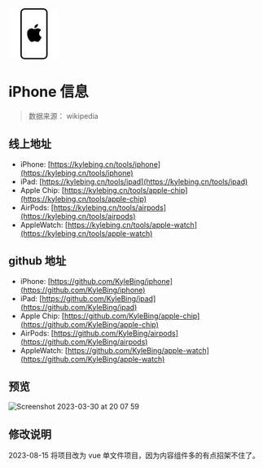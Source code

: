 <img src="https://github.com/KyleBing/iphone/raw/master/img/iphone_favicon256w.png" width="100">

# iPhone 信息

> 数据来源： wikipedia

## 线上地址
- iPhone: [https://kylebing.cn/tools/iphone](https://kylebing.cn/tools/iphone)
- iPad: [https://kylebing.cn/tools/ipad](https://kylebing.cn/tools/ipad)
- Apple Chip: [https://kylebing.cn/tools/apple-chip](https://kylebing.cn/tools/apple-chip)
- AirPods: [https://kylebing.cn/tools/airpods](https://kylebing.cn/tools/airpods)
- AppleWatch: [https://kylebing.cn/tools/apple-watch](https://kylebing.cn/tools/apple-watch)


## github 地址
- iPhone: [https://github.com/KyleBing/iphone](https://github.com/KyleBing/iphone)
- iPad: [https://github.com/KyleBing/ipad](https://github.com/KyleBing/ipad)
- Apple Chip: [https://github.com/KyleBing/apple-chip](https://github.com/KyleBing/apple-chip)
- AirPods: [https://github.com/KyleBing/airpods](https://github.com/KyleBing/airpods)
- AppleWatch: [https://github.com/KyleBing/apple-watch](https://github.com/KyleBing/apple-watch)

## 预览

<img width="1920" alt="Screenshot 2023-03-30 at 20 07 59" src="https://user-images.githubusercontent.com/12215982/228831696-02b24084-1548-446f-a091-c0a56a002572.png">


## 修改说明

2023-08-15 将项目改为 vue 单文件项目，因为内容组件多的有点招架不住了。
